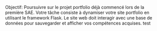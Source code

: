 Objectif: Poursuivre sur le projet portfolio déjà commencé lors de la première SAE. Votre tâche consiste à dynamiser votre site portfolio en utilisant le framework Flask. Le site web doit interagir avec une base de données pour sauvegarder et afficher vos compétences acquises.
test
